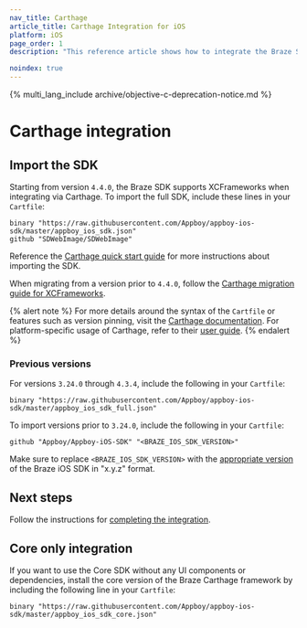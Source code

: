 ```yaml
---
nav_title: Carthage
article_title: Carthage Integration for iOS
platform: iOS
page_order: 1
description: "This reference article shows how to integrate the Braze SDK using Carthage for iOS."

noindex: true
---
```


{% multi_lang_include archive/objective-c-deprecation-notice.md %}

# Carthage integration

## Import the SDK

Starting from version `4.4.0`, the Braze SDK supports XCFrameworks when integrating via Carthage. To import the full SDK, include these lines in your `Cartfile`:
```
binary "https://raw.githubusercontent.com/Appboy/appboy-ios-sdk/master/appboy_ios_sdk.json"
github "SDWebImage/SDWebImage"
```

Reference the [Carthage quick start guide](https://github.com/Carthage/Carthage#quick-start) for more instructions about importing the SDK.

When migrating from a version prior to `4.4.0`, follow the [Carthage migration guide for XCFrameworks](https://github.com/Carthage/Carthage#migrating-a-project-from-framework-bundles-to-xcframeworks).

{% alert note %}
For more details around the syntax of the `Cartfile` or features such as version pinning, visit the [Carthage documentation](https://github.com/Carthage/Carthage/blob/master/Documentation/Artifacts.md#cartfile). 
For platform-specific usage of Carthage, refer to their [user guide](https://github.com/Carthage/Carthage#if-youre-building-for-ios-tvos-or-watchos).
{% endalert %}

### Previous versions

For versions `3.24.0` through `4.3.4`, include the following in your `Cartfile`:
```
binary "https://raw.githubusercontent.com/Appboy/appboy-ios-sdk/master/appboy_ios_sdk_full.json"
```

To import versions prior to `3.24.0`, include the following in your `Cartfile`:
```
github "Appboy/Appboy-iOS-SDK" "<BRAZE_IOS_SDK_VERSION>"
```

Make sure to replace `<BRAZE_IOS_SDK_VERSION>` with the [appropriate version](https://github.com/Appboy/appboy-ios-sdk/releases) of the Braze iOS SDK in "x.y.z" format.

## Next steps

Follow the instructions for [completing the integration]({{site.baseurl}}/developer_guide/platform_integration_guides/ios/initial_sdk_setup/completing_integration/).

## Core only integration

If you want to use the Core SDK without any UI components or dependencies, install the core version of the Braze Carthage framework by including the following line in your `Cartfile`:

```
binary "https://raw.githubusercontent.com/Appboy/appboy-ios-sdk/master/appboy_ios_sdk_core.json"
```

[1]: https://github.com/Carthage/Carthage#quick-start
[2]: https://github.com/Carthage/Carthage#migrating-a-project-from-framework-bundles-to-xcframeworks
[4]: https://github.com/Appboy/appboy-ios-sdk/releases
[5]: {{site.baseurl}}/developer_guide/platform_integration_guides/ios/initial_sdk_setup/completing_integration/
[6]: https://github.com/Carthage/Carthage/blob/master/Documentation/Artifacts.md#cartfile
